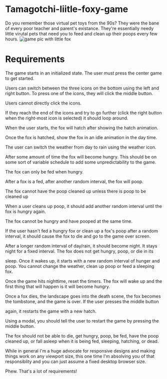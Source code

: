 # Tamagotchi-liitle-foxy-game
Do you remember those virtual pet toys from the 90s? They were the bane of every poor teacher and parent's existance. They're essentially needy little virutal pets that need you to feed and clean up their poops every few hours.
![game pic with little fox](HEY.jpg)
<h1>Requirements</h1>

The game starts in an initialized state. The user must press the center game to get started.


Users can switch between the three icons on the bottom using the left and right button. To press one of the icons, they will click the middle button. 

Users cannot directly click the icons.


If they reach the end of the icons and try to go further (click the right button when the right-most icon is selected) it should loop around.

When the user starts, the fox will hatch after showing the hatch animation.

Once the fox is hatched, show the fox in an idle animation in the day time.

The user can switch the weather from day to rain using the weather icon.

After some amount of time the fox will become hungry. This should be on some sort of variable schedule to add some unpredictability to the game.

The fox can only be fed when hungry.

After a fox is a fed, after another random interval, the fox will poop.

The fox cannot have the poop cleaned up unless there is poop to be cleaned up

When a user cleans up poop, it should add another random interval until the fox is hungry again.

The fox cannot be hungry and have pooped at the same time.

If the user hasn't fed a hungry fox or clean up a fox's poop after a random interval, it should cause the fox to die and go to the game over screen.

After a longer random interval of day/rain, it should become night. It stays night for a fixed interval. The fox does not get hungry, poop, or die in its 

sleep. Once it wakes up, it starts with a new random interval of hunger and poop. You cannot change the weather, clean up poop or feed a sleeping fox.

Once the game hits nighttime, reset the timers. The fox will wake up and the first thing that will happen is it will become hungry.

Once a fox dies, the landscape goes into the death scene, the fox becomes the tombstone, and the game is over. If the user presses the middle button 

again, it restarts the game with a new hatch.

Using a modal, you should tell the user to restart the game by pressing the middle button.

The fox should not be able to die, get hungry, poop, be fed, have the poop cleaned up, or fall asleep when it is being fed, sleeping, hatching, or dead.

While in general I'm a huge advocate for responsive designs and making things work on any viewport size, this one time I'm absolving you of that 
responsiblity and you can just assume a fixed desktop browser size.

Phew. That's a lot of requirements!




